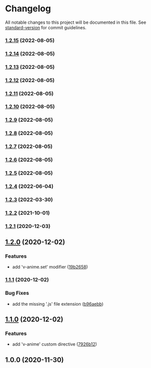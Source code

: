 # Changelog

All notable changes to this project will be documented in this file. See [standard-version](https://github.com/conventional-changelog/standard-version) for commit guidelines.

### [1.2.15](https://github.com/deadfan/nuxt-animejs/compare/v1.2.14...v1.2.15) (2022-08-05)

### [1.2.14](https://github.com/deadfan/nuxt-animejs/compare/v1.2.13...v1.2.14) (2022-08-05)

### [1.2.13](https://github.com/deadfan/nuxt-animejs/compare/v1.2.12...v1.2.13) (2022-08-05)

### [1.2.12](https://github.com/deadfan/nuxt-animejs/compare/v1.2.11...v1.2.12) (2022-08-05)

### [1.2.11](https://github.com/deadfan/nuxt-animejs/compare/v1.2.10...v1.2.11) (2022-08-05)

### [1.2.10](https://github.com/deadfan/nuxt-animejs/compare/v1.2.9...v1.2.10) (2022-08-05)

### [1.2.9](https://github.com/deadfan/nuxt-animejs/compare/v1.2.8...v1.2.9) (2022-08-05)

### [1.2.8](https://github.com/deadfan/nuxt-animejs/compare/v1.2.7...v1.2.8) (2022-08-05)

### [1.2.7](https://github.com/deadfan/nuxt-animejs/compare/v1.2.6...v1.2.7) (2022-08-05)

### [1.2.6](https://github.com/deadfan/nuxt-animejs/compare/v1.2.4...v1.2.6) (2022-08-05)

### [1.2.5](https://github.com/deadfan/nuxt-animejs/compare/v1.2.4...v1.2.5) (2022-08-05)

### [1.2.4](https://github.com/deadfan/nuxt-animejs/compare/v1.2.3...v1.2.4) (2022-06-04)

### [1.2.3](https://github.com/deadfan/nuxt-animejs/compare/v1.2.2...v1.2.3) (2022-03-30)

### [1.2.2](https://github.com/deadfan/nuxt-animejs/compare/v1.2.1...v1.2.2) (2021-10-01)

### [1.2.1](https://github.com/deadfan/nuxt-animejs/compare/v1.2.0...v1.2.1) (2020-12-03)

## [1.2.0](https://github.com/deadfan/nuxt-animejs/compare/v1.1.1...v1.2.0) (2020-12-02)


### Features

* add 'v-anime.set' modifier ([19b2658](https://github.com/deadfan/nuxt-animejs/commit/19b26587753132b3103b189cd38b3bdba2343942))

### [1.1.1](https://github.com/deadfan/nuxt-animejs/compare/v1.1.0...v1.1.1) (2020-12-02)


### Bug Fixes

* add the missing '.js' file extension ([b96aebb](https://github.com/deadfan/nuxt-animejs/commit/b96aebb8148446ae2aaaec8fef1664091806963c))

## [1.1.0](https://github.com/deadfan/nuxt-animejs/compare/v1.0.0...v1.1.0) (2020-12-02)


### Features

* add 'v-anime' custom directive ([7926b12](https://github.com/deadfan/nuxt-animejs/commit/7926b129031695762ab18e571091cff0a13df1a0))

## 1.0.0 (2020-11-30)
